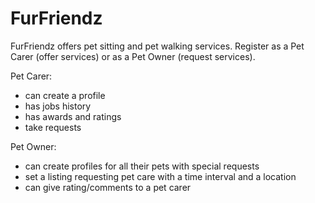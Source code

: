 # FurFriendz

FurFriendz offers pet sitting and pet walking services. 
Register as a Pet Carer (offer services) or as a Pet Owner (request services).

Pet Carer:
- can create a profile
- has jobs history
- has awards and ratings
- take requests

Pet Owner:
- can create profiles for all their pets with special requests
- set a listing requesting pet care with a time interval and a location
- can give rating/comments to a pet carer
